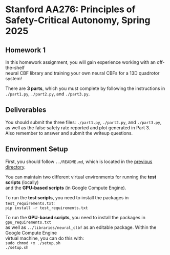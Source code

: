 # Stanford AA276: Principles of Safety-Critical Autonomy, Spring 2025

## Homework 1

In this homework assignment, you will gain experience working with an off-the-shelf<br>
neural CBF library and training your own neural CBFs for a 13D quadrotor system!

There are **3 parts**, which you must complete by following the instructions in<br>
`./part1.py`, `./part2.py`, and `./part3.py`.

## Deliverables
You should submit the three files: `./part1.py`, `./part2.py`, and `./part3.py`,<br>
as well as the false safety rate reported and plot generated in Part 3.<br>
Also remember to answer and submit the writeup questions.

## Environment Setup

First, you should follow `../README.md`, which is located in the [previous directory](..).

You can maintain two different virtual environments for running the **test scripts** (locally)<br>
and the **GPU-based scripts** (in Google Compute Engine).

To run the **test scripts**, you need to install the packages in `test_requirements.txt`:<br>
`pip install -r test_requirements.txt`

To run the **GPU-based scripts**, you need to install the packages in `gpu_requirements.txt`<br>
as well as `../libraries/neural_clbf` as an editable package. Within the Google Compute Engine<br>
virtual machine, you can do this with:<br>
`sudo chmod +x ./setup.sh`<br>
`./setup.sh`